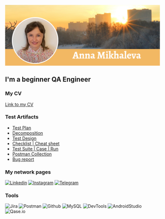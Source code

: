 [![Header](https://github.com/asiniteng/asiniteng/blob/main/assets/ProfileResume.png)](https://t.me/asiniteng)



## I'm a beginner QA Engineer

### My CV
[Link to my CV](https://drive.google.com/file/d/1X27chB3Lj19aDCFvuWB-JNLFTYJGVjOr/view?usp=share_link)

### Test Artifacts
- [Test Plan](https://drive.google.com/drive/folders/1JxH7QMoEQbfa1rVFRq4IQfdYtZyXiGyG?usp=share_link)
- [Decomposition](https://drive.google.com/drive/folders/185rgIwzPbf2RfcwiaW2GWuRcXebkcS3h?usp=sharing)
- [Test Design](https://drive.google.com/drive/folders/1MzU7rIR_Wy0JyXQp6XaRbDzR6og94PBc?=sharing)
- [Checklist | Cheat sheet](https://drive.google.com/drive/folders/1IqY0Awp3FfMy_rGbFo_JGVUwdwKlg7pM?usp=sharing)
- [Test Suite | Case | Run](https://drive.google.com/drive/folders/1Nr_JJfUBZPULtu86GZ7NWa5LczPSIrUg?usp=sharing)
- [Postman Collection](https://drive.google.com/drive/folders/146v-aw9fm1j3drOZ6FZ0DraUHDN_eeOH?usp=sharing)
- [Bug report](https://drive.google.com/drive/folders/1iKbEDtyY9RXIc2aR7KaHe8kqgI_1iE_i?usp=sharing)

### My network pages
[![Linkedin](https://img.shields.io/badge/-Linkedin-090909?style=for-the-badge&logo=linkedin&logoColor=0073b1)](https://www.linkedin.com/in/anna-mikhaleva-qa)
[![Instagram](https://img.shields.io/badge/-Instagram-090909?style=for-the-badge&logo=instagram&logoColor=9939a3)](https://www.instagram.com/outdoorsimages)
[![Telegram](https://img.shields.io/badge/-Telegram-090909?style=for-the-badge&logo=telegram&logoColor=31a5db)](https://t.me/outdoorsimages)

### Tools
![Jira](https://img.shields.io/badge/-Jira-090909?style=for-the-badge&logo=jira&logoColor=136be1)
![Postman](https://img.shields.io/badge/-Postman-090909?style=for-the-badge&logo=postman&logoColor=f76935)
![Github](https://img.shields.io/badge/-Github-090909?style=for-the-badge&logo=github&logoColor=8cc4d7)
![MySQL](https://img.shields.io/badge/-MySQL-090909?style=for-the-badge&logo=mysql&logoColor=00618a)
![DevTools](https://img.shields.io/badge/DevTools-090909?style=for-the-badge&logo=googlechrome&logoColor=2674f2)
![AndroidStudio](https://img.shields.io/badge/-AndroidStudio-090909?style=for-the-badge&logo=androidstudio&logoColor=3ad07d)
![Qase.io](https://img.shields.io/badge/-Qase.io-090909?style=for-the-badge&logo=qase.io&logoColor=8cc4d7)